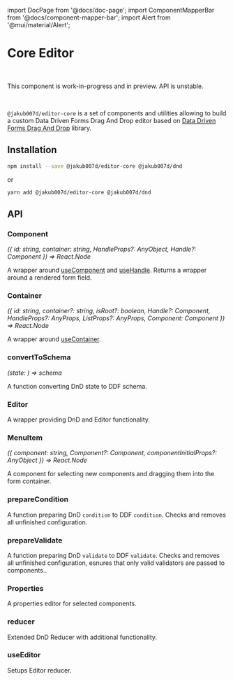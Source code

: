 import DocPage from '@docs/doc-page';
import ComponentMapperBar from '@docs/component-mapper-bar';
import Alert from '@mui/material/Alert';

<DocPage>

# Core Editor

<ComponentMapperBar prefix="mui" github="https://github.com/data-driven-forms/editor/tree/main/packages/editor-core" npm="https://www.npmjs.com/package/@jakub007d%2Feditor-core" npmSvg="https://badge.fury.io/js/@jakub007d%2Feditor-core.svg" />

<br />

<Alert severity="warning">This component is work-in-progress and in preview. API is unstable.</Alert>

<br />

`@jakub007d/editor-core` is a set of components and utilities allowing to build a custom Data Driven Forms Drag And Drop editor based on [Data Driven Forms Drag And Drop](/editor/dnd) library.

## Installation

```bash
npm install --save @jakub007d/editor-core @jakub007d/dnd
```
or
```bash
yarn add @jakub007d/editor-core @jakub007d/dnd
```

## API

### Component

*(&#123; id: string, container: string, HandleProps?: AnyObject, Handle?: Component &#125;) => React.Node*

A wrapper around [useComponent](/editor/dnd#usecomponent) and [useHandle](/editor/dnd#usehandle). Returns a wrapper around a rendered form field.

### Container

*(&#123; id: string, container?: string, isRoot?: boolean, Handle?: Component, HandleProps?: AnyProps, ListProps?: AnyProps, Component: Component &#125;) => React.Node*

A wrapper around [useContainer](/editor/dnd#usecontainer).

### convertToSchema

*(state: ) => schema*

A function converting DnD state to DDF schema.

### Editor

A wrapper providing DnD and Editor functionality.

### MenuItem

*(&#123; component: string, Component?: Component, componentInitialProps?: AnyObject &#125;) => React.Node*

A component for selecting new components and dragging them into the form container.

### prepareCondition

A function preparing DnD `condition` to DDF `condition`. Checks and removes all unfinished configuration.

### prepareValidate

A function preparing DnD `validate` to DDF `validate`. Checks and removes all unfinished configuration, esnures that only valid validators are passed to components..

### Properties

A properties editor for selected components.

### reducer

Extended DnD Reducer with additional functionality.

### useEditor

Setups Editor reducer.

</DocPage>